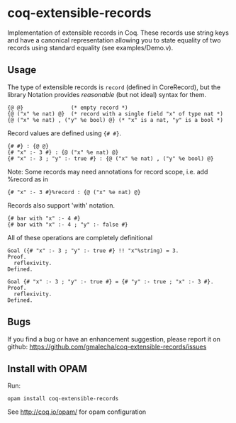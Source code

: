 coq-extensible-records
======================

Implementation of extensible records in Coq. These records use string
keys and have a canonical representation allowing you to state
equality of two records using standard equality (see examples/Demo.v).

Usage
-----

The type of extensible records is ```record``` (defined in CoreRecord), but the library Notation provides *reasonable* (but not ideal) syntax for them.

    {@ @}               (* empty record *)
    {@ ("x" %e nat) @}  (* record with a single field "x" of type nat *)
    {@ ("x" %e nat) , ("y" %e bool) @} (* "x" is a nat, "y" is a bool *)

Record values are defined using ```{# #}```.

    {# #} : {@ @}
    {# "x" :- 3 #} : {@ ("x" %e nat) @}
    {# "x" :- 3 ; "y" :- true #} : {@ ("x" %e nat) , ("y" %e bool) @}

Note: Some records may need annotations for record scope, i.e. add %record as in

    {# "x" :- 3 #}%record : {@ ("x" %e nat) @}

Records also support 'with' notation.

    {# bar with "x" :- 4 #}
    {# bar with "x" :- 4 ; "y" :- false #}

All of these operations are completely definitional

    Goal ({# "x" :- 3 ; "y" :- true #} !! "x"%string) = 3.
    Proof.
      reflexivity.
    Defined.

    Goal {# "x" :- 3 ; "y" :- true #} = {# "y" :- true ; "x" :- 3 #}.
    Proof.
      reflexivity.
    Defined.

Bugs
----

If you find a bug or have an enhancement suggestion, please report it on github: https://github.com/gmalecha/coq-extensible-records/issues

Install with OPAM
-----------------
Run:

    opam install coq-extensible-records

See http://coq.io/opam/ for opam configuration
